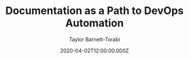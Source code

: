 ---
title: "Documentation as a Path to DevOps Automation"
date: 2020-04-02T12:00:00.000Z
author: Taylor Barnett-Torabi
summary: "How documentation benefits your organization's move towards automation"
tags:
  - post
remoteURL: https://www.transposit.com/devops-blog/devops/2020.04.02-documentation-as-a-path-to-devops-automation/
remoteBaseURL: transposit.com
---